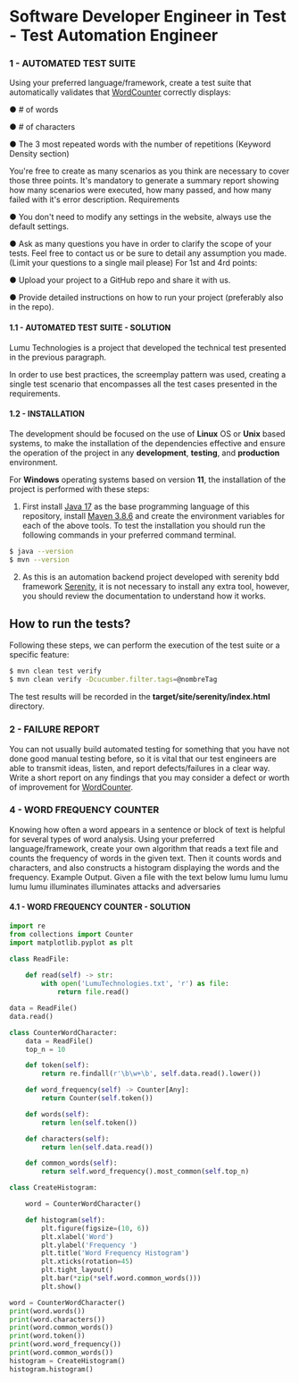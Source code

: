 # Software Developer Engineer in Test - Test Automation Engineer


### 1 - AUTOMATED TEST SUITE
Using your preferred language/framework, create a test suite that
automatically validates that [WordCounter](https://wordcounter.net/) correctly displays:

● # of words

● # of characters

● The 3 most repeated words with the number of repetitions (Keyword
Density section)

You're free to create as many scenarios as you think are necessary to cover
those three points. It's mandatory to generate a summary report showing how
many scenarios were executed, how many passed, and how many failed with it's
error description.
Requirements

● You don't need to modify any settings in the website, always use the
default settings.

● Ask as many questions you have in order to clarify the scope of your
tests. Feel free to contact us or be sure to detail any assumption you
made. (Limit your questions to a single mail please)
For 1st and 4rd points:

● Upload your project to a GitHub repo and share it with us. 

● Provide detailed instructions on how to run your project (preferably also in the repo).

#### 1.1 - AUTOMATED TEST SUITE - SOLUTION

Lumu Technologies is a project that developed the technical test presented in the previous paragraph.

In order to use best practices, the screemplay pattern was used, creating a single test scenario that encompasses all the test cases presented in the requirements.



#### 1.2 - INSTALLATION

The development should be focused on the use of **Linux** OS or **Unix** based systems, to make the installation of the dependencies effective and ensure the operation of the project in any **development**, **testing**, and **production** environment.

For **Windows** operating systems based on version **11**, the installation of the project is performed with these steps:

1. First install [Java 17](https://www.oracle.com/java/technologies/javase/jdk17-archive-downloads.html) as the base programming language of this repository, install [Maven 3.8.6](https://maven.apache.org/download.cgi) and create the environment variables for each of the above tools.
   To test the installation you should run the following commands in your preferred command terminal.
```sh
$ java --version
$ mvn --version
```

2. As this is an automation backend project developed with serenity bdd framework [Serenity](https://serenity-bdd.github.io/docs/tutorials/first_test), it is not necessary to install any extra tool, however, you should review the documentation to understand how it works.


## How to run the tests?

Following these steps, we can perform the execution of the test suite or a specific feature:
```sh
$ mvn clean test verify
$ mvn clean verify -Dcucumber.filter.tags=@nombreTag
```

The test results will be recorded in the **target/site/serenity/index.html** directory.

### 2 - FAILURE REPORT
You can not usually build automated testing for something that you have not done good manual testing before, so it is vital that our test engineers are able to transmit ideas, listen, and report defects/failures in a clear way.
Write a short report on any findings that you may consider a defect or worth of improvement for [WordCounter](https://wordcounter.net/).

### 4 - WORD FREQUENCY COUNTER
Knowing how often a word appears in a sentence or block of text is helpful for
several types of word analysis.
Using your preferred language/framework, create your own algorithm that reads
a text file and counts the frequency of words in the given text. Then it
counts words and characters, and also constructs a histogram displaying the
words and the frequency.
Example Output.
Given a file with the text below
lumu lumu lumu lumu lumu illuminates illuminates attacks and adversaries

#### 4.1 - WORD FREQUENCY COUNTER - SOLUTION

```python
import re
from collections import Counter
import matplotlib.pyplot as plt
```

```python
class ReadFile:
    
    def read(self) -> str:
        with open('LumuTechnologies.txt', 'r') as file:
            return file.read()
```

```python
data = ReadFile()
data.read()
```

```python
class CounterWordCharacter:
    data = ReadFile()
    top_n = 10

    def token(self):
        return re.findall(r'\b\w+\b', self.data.read().lower())

    def word_frequency(self) -> Counter[Any]:
        return Counter(self.token())

    def words(self):
        return len(self.token())

    def characters(self):
        return len(self.data.read())

    def common_words(self):
        return self.word_frequency().most_common(self.top_n)
```

```python
class CreateHistogram:

    word = CounterWordCharacter()

    def histogram(self):
        plt.figure(figsize=(10, 6))
        plt.xlabel('Word')
        plt.ylabel('Frequency ')
        plt.title('Word Frequency Histogram')
        plt.xticks(rotation=45)
        plt.tight_layout()
        plt.bar(*zip(*self.word.common_words()))
        plt.show()
```

```python
word = CounterWordCharacter()
print(word.words())
print(word.characters())
print(word.common_words())
print(word.token())
print(word.word_frequency())
print(word.common_words())
histogram = CreateHistogram()
histogram.histogram()
```
